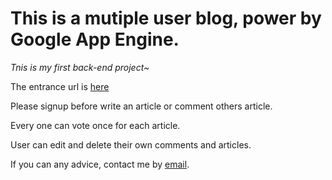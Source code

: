 # This is a mutiple user blog, power by Google App Engine.

*Tnis is my first back-end project~*

The entrance url is [here](https://multiple-user-blog-system.appspot.com/)

Please signup before write an article or comment others article.

Every one can vote once for each article.

User can edit and delete their own comments and articles.

If you can any advice, contact me by [email](kingliujiaxin@gmail.com).

